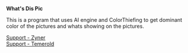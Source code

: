 **What's Dis Pic**

This is a program that uses AI engine and ColorThiefing to get dominant color of the pictures and whats showing on the pictures.

[Support - Zyner](mailto:support@vermium.se)  
[Support - Temerold](mailto:support@temerold.se)
